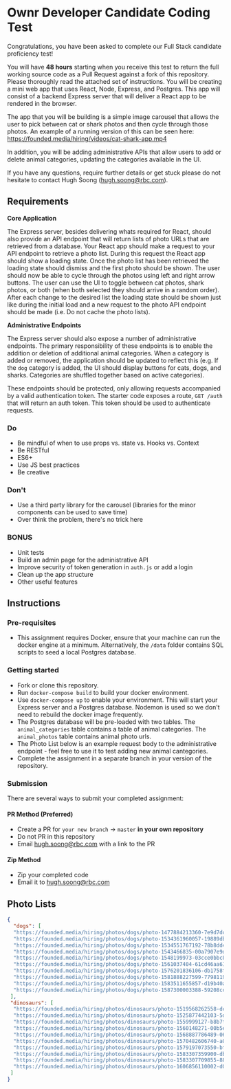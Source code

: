 # Ownr Developer Candidate Coding Test

Congratulations, you have been asked to complete our Full Stack candidate proficiency test! 

You will have **48 hours** starting when you receive this test to return the full working source code as a Pull Request against a fork of this repository. Please thoroughly read the attached set of instructions. You will be creating a mini web app that uses React, Node, Express, and Postgres. This app will consist of a backend Express server that will deliver a React app to be rendered in the browser. 

The app that you will be building is a simple image carousel that allows the user to pick between cat or shark photos and then cycle through those photos. An example of a running version of this can be seen here:
https://founded.media/hiring/videos/cat-shark-app.mp4

In addition, you will be adding administrative APIs that allow users to add or delete animal categories, updating the categories available in the UI. 

If you have any questions, require further details or get stuck please do not hesitate to contact Hugh Soong (hugh.soong@rbc.com).

## Requirements

**Core Application**

The Express server, besides delivering whats required for React, should also provide an API endpoint that will return lists of photo URLs that are retrieved from a database. Your React app should make a request to your API endpoint to retrieve a photo list. During this request the React app should show a loading state. Once the photo list has been retrieved the loading state should dismiss and the first photo should be shown. The user should now be able to cycle through the photos using left and right arrow buttons. The user can use the UI to toggle between cat photos, shark photos, or both (when both selected they should arrive in a random order). After each change to the desired list the loading state should be shown just like during the initial load and a new request to the photo API endpoint should be made (i.e. Do not cache the photo lists).

**Administrative Endpoints**

The Express server should also expose a number of administrative endpoints. The primary responsibility of these endpoints is to enable the addition or deletion of additional animal categories. When a category is added or removed, the application should be updated to reflect this (e.g. If the `dog` category is added, the UI should display buttons for cats, dogs, and sharks. Categories are shuffled together based on active categories).

These endpoints should be protected, only allowing requests accompanied by a valid authentication token. The starter code exposes a route, `GET /auth` that will return an auth token. This token should be used to authenticate requests. 

### Do

- Be mindful of when to use props vs. state vs. Hooks vs. Context
- Be RESTful
- ES6+
- Use JS best practices
- Be creative

### Don't

- Use a third party library for the carousel (libraries for the minor components can be used to save time)
- Over think the problem, there's no trick here

### BONUS

- Unit tests
- Build an admin page for the administrative API
- Improve security of token generation in `auth.js` or add a login
- Clean up the app structure
- Other useful features

## Instructions

### Pre-requisites
- This assignment requires Docker, ensure that your machine can run the docker engine at a minimum. Alternatively, the `/data` folder contains SQL scripts to seed a local Postgres database.  

### Getting started

- Fork or clone this repository.
- Run `docker-compose build` to build your docker environment.
- Use `docker-compose up` to enable your environment. This will start your Express server and a Postgres database. Nodemon is used so we don't need to rebuild the docker image frequently.
- The Postgres database will be pre-loaded with two tables. The `animal_categories` table contains a table of animal categories. The `animal_photos` table contains animal photo urls.
- The Photo List below is an example request body to the administrative endpoint - feel free to use it to test adding new animal cantegories. 
- Complete the assignment in a separate branch in your version of the repository.

### Submission
There are several ways to submit your completed assignment:

#### PR Method (Preferred)
- Create a PR for `your new branch` -> `master` **in your own repository**
- Do not PR in this repository
- Email hugh.soong@rbc.com with a link to the PR

#### Zip Method
- Zip your completed code
- Email it to hugh.soong@rbc.com

## Photo Lists

```json
{ 
  "dogs": [
  "https://founded.media/hiring/photos/dogs/photo-1477884213360-7e9d7dcc1e48.jpeg",
  "https://founded.media/hiring/photos/dogs/photo-1534361960057-19889db9621e.jpeg",
  "https://founded.media/hiring/photos/dogs/photo-1534551767192-78b8dd45b51b.jpeg",
  "https://founded.media/hiring/photos/dogs/photo-1543466835-00a7907e9de1.jpeg",
  "https://founded.media/hiring/photos/dogs/photo-1548199973-03cce0bbc87b.jpeg",
  "https://founded.media/hiring/photos/dogs/photo-1561037404-61cd46aa615b.jpeg",
  "https://founded.media/hiring/photos/dogs/photo-1576201836106-db1758fd1c97.jpeg",
  "https://founded.media/hiring/photos/dogs/photo-1581888227599-779811939961.jpeg",
  "https://founded.media/hiring/photos/dogs/photo-1583511655857-d19b40a7a54e.jpeg",
  "https://founded.media/hiring/photos/dogs/photo-1587300003388-59208cc962cb.jpeg",
 ],
 "dinosaurs": [
  "https://founded.media/hiring/photos/dinosaurs/photo-1519568262558-dc4b87dd85ca.jpeg",
  "https://founded.media/hiring/photos/dinosaurs/photo-1525877442103-5ddb2089b2bb.jpeg",
  "https://founded.media/hiring/photos/dinosaurs/photo-1559999127-b8b7f927dab8.jpeg",
  "https://founded.media/hiring/photos/dinosaurs/photo-1560148271-00b5e5850812.jpeg",
  "https://founded.media/hiring/photos/dinosaurs/photo-1568887786489-0662e7f51aab.jpeg",
  "https://founded.media/hiring/photos/dinosaurs/photo-1570482606740-a0b0baa0e58d.jpeg",
  "https://founded.media/hiring/photos/dinosaurs/photo-1579197073550-bf44b469a6fe.jpeg",
  "https://founded.media/hiring/photos/dinosaurs/photo-1583307359900-dbefeb18e3cc.jpeg",
  "https://founded.media/hiring/photos/dinosaurs/photo-1583307709855-88a955597645.jpeg",
  "https://founded.media/hiring/photos/dinosaurs/photo-1606856110002-d0991ce78250.jpeg"
 ]
}
```
